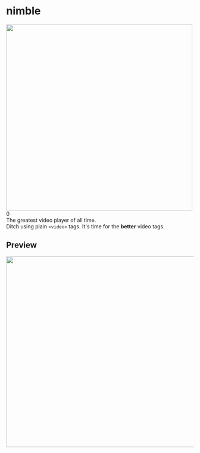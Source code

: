 # nimble
<img src="https://github.com/LearnModu/nimble/blob/main/static/nimble2.png?raw=true" width="500px" height="500px" />0
<br>
The greatest video player of all time.
<br>
Ditch using plain `<video>` tags. It's time for the **better** video tags.
## Preview
<img src="https://github.com/user-attachments/assets/2ee37a89-689a-4028-ba44-c106f390c081" width="512px" />
<br>
